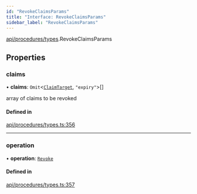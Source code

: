 ```yaml
---
id: "RevokeClaimsParams"
title: "Interface: RevokeClaimsParams"
sidebar_label: "RevokeClaimsParams"
---
```


[api/procedures/types](../../../../../modules/API/Procedures/Types/Types.md).RevokeClaimsParams

## Properties

### claims

• **claims**: `Omit`\<[`ClaimTarget`](../../../../Types/ClaimTarget/ClaimTarget.md), ``"expiry"``\>[]

array of claims to be revoked

#### Defined in

[api/procedures/types.ts:356](https://github.com/PolymeshAssociation/polymesh-sdk/blob/2d3ac2aea/src/api/procedures/types.ts#L356)

___

### operation

• **operation**: [`Revoke`](../../../../../enums/API/Procedures/Types/ClaimOperation/ClaimOperation.md#revoke)

#### Defined in

[api/procedures/types.ts:357](https://github.com/PolymeshAssociation/polymesh-sdk/blob/2d3ac2aea/src/api/procedures/types.ts#L357)
